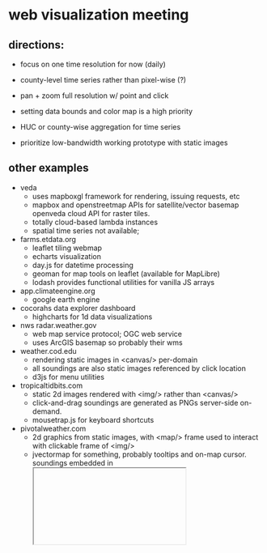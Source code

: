 # web visualization meeting

## directions:

 - focus on one time resolution for now (daily)
 - county-level time series rather than pixel-wise (?)
 - pan + zoom full resolution w/ point and click
 - setting data bounds and color map is a high priority

 - HUC or county-wise aggregation for time series
 - prioritize low-bandwidth working prototype with static images

## other examples

 - veda
    - uses mapboxgl framework for rendering, issuing requests, etc
    - mapbox and openstreetmap APIs for satellite/vector basemap
      openveda cloud API for raster tiles.
    - totally cloud-based lambda instances
    - spatial time series not available;
 - farms.etdata.org
    - leaflet tiling webmap
    - echarts visualization
    - day.js for datetime processing
    - geoman for map tools on leaflet (available for MapLibre)
    - lodash provides functional utilities for vanilla JS arrays
 - app.climateengine.org
    - google earth engine
 - cocorahs data explorer dashboard
    - highcharts for 1d data visualizations
 - nws radar.weather.gov
    - web map service protocol; OGC web service
    - uses ArcGIS basemap so probably their wms
 - weather.cod.edu
    - rendering static images in \<canvas/\> per-domain
    - all soundings are also static images referenced by click
      location
    - d3js for menu utilities
 - tropicaltidbits.com
    - static 2d images rendered with \<img/\> rather than \<canvas/\>
    - click-and-drag soundings are generated as PNGs server-side
      on-demand.
    - mousetrap.js for keyboard shortcuts
 - pivotalweather.com
    - 2d graphics from static images, with \<map/\> frame used to
      interact with clickable frame of \<img/\>
    - jvectormap for something, probably tooltips and on-map cursor.
      soundings embedded in <iframe/> subpage
    - soundings generated serverside on-demand
 - products.climate.ncsu.edu/fire/
    - openlayers for tile map rendering on \<canvas/\>, and for
      overlay containers on click.
    - Border polygons are stored as per-tile static PNGs.
    - querying iowa state mesonet wms for radar png tiles, ncsu for
      forcings, esri for basemap, etc.
    - returns data value on click via request to server w/ latlon
 - southeast regional climate center


## utilities

 - **webgl** performance comes from parallelization via Single
   Instruction Multiple Threads (SIMD) processing. Some potential to
   use shaders as a array type for multithreaded processing.
 - **leaflet**
 - **docker**
 - **maplibre**
   https://maplibre.org/maplibre-gl-js/docs/examples/animate-images/

## thoughts

After talking with Chris, Ryan, and Rob, the goal of this project is
ultimately to make a visualization framework that can be applied to
RxBurn, Heat Stress, and NLDAS-3 visualization.

For some time, we discussed pre-calculating county-wise time series,
perhaps to 180 days historically. Rendering and transferring the full
resolution will be much more problematic than storing with this
time range.

Due to the dearth of reasonable array manipulation libraries for
client-side processing, I think the server should take user-specified
value range bounds and saturate/convert to uint8 images prior to
returning, rather than the client doing processing from data coords.
